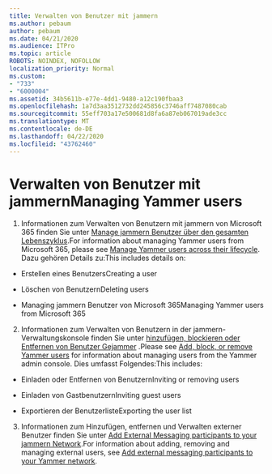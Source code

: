 ```yaml
---
title: Verwalten von Benutzer mit jammern
ms.author: pebaum
author: pebaum
ms.date: 04/21/2020
ms.audience: ITPro
ms.topic: article
ROBOTS: NOINDEX, NOFOLLOW
localization_priority: Normal
ms.custom:
- "733"
- "6000004"
ms.assetid: 34b5611b-e77e-4dd1-9480-a12c190fbaa3
ms.openlocfilehash: 1a7d3aa3512732dd245856c3746aff7487080cab
ms.sourcegitcommit: 55eff703a17e500681d8fa6a87eb067019ade3cc
ms.translationtype: MT
ms.contentlocale: de-DE
ms.lasthandoff: 04/22/2020
ms.locfileid: "43762460"
---
```

# <a name="managing-yammer-users"></a><span data-ttu-id="26b96-102">Verwalten von Benutzer mit jammern</span><span class="sxs-lookup"><span data-stu-id="26b96-102">Managing Yammer users</span></span>

1. <span data-ttu-id="26b96-103">Informationen zum Verwalten von Benutzern mit jammern von Microsoft 365 finden Sie unter [Manage jammern Benutzer über den gesamten Lebenszyklus](https://docs.microsoft.com/yammer/manage-yammer-users/manage-users-across-their-lifecycle).</span><span class="sxs-lookup"><span data-stu-id="26b96-103">For information about managing Yammer users from Microsoft 365, please see [Manage Yammer users across their lifecycle](https://docs.microsoft.com/yammer/manage-yammer-users/manage-users-across-their-lifecycle).</span></span> <span data-ttu-id="26b96-104">Dazu gehören Details zu:</span><span class="sxs-lookup"><span data-stu-id="26b96-104">This includes details on:</span></span>

  - <span data-ttu-id="26b96-105">Erstellen eines Benutzers</span><span class="sxs-lookup"><span data-stu-id="26b96-105">Creating a user</span></span>

  - <span data-ttu-id="26b96-106">Löschen von Benutzern</span><span class="sxs-lookup"><span data-stu-id="26b96-106">Deleting users</span></span>

  - <span data-ttu-id="26b96-107">Managing jammern Benutzer von Microsoft 365</span><span class="sxs-lookup"><span data-stu-id="26b96-107">Managing Yammer users from Microsoft 365</span></span>

2. <span data-ttu-id="26b96-108">Informationen zum Verwalten von Benutzern in der jammern-Verwaltungskonsole finden Sie unter [hinzufügen, blockieren oder Entfernen von Benutzer Gejammer](https://alchemyportal.azurewebsites.net/Rule/ManageYammer%20users%20across%20their%20lifecycle%20from%20Office%20365) .</span><span class="sxs-lookup"><span data-stu-id="26b96-108">Please see [Add, block, or remove Yammer users](https://alchemyportal.azurewebsites.net/Rule/ManageYammer%20users%20across%20their%20lifecycle%20from%20Office%20365) for information about managing users from the Yammer admin console.</span></span> <span data-ttu-id="26b96-109">Dies umfasst Folgendes:</span><span class="sxs-lookup"><span data-stu-id="26b96-109">This includes:</span></span>

  - <span data-ttu-id="26b96-110">Einladen oder Entfernen von Benutzern</span><span class="sxs-lookup"><span data-stu-id="26b96-110">Inviting or removing users</span></span>

  - <span data-ttu-id="26b96-111">Einladen von Gastbenutzern</span><span class="sxs-lookup"><span data-stu-id="26b96-111">Inviting guest users</span></span>

  - <span data-ttu-id="26b96-112">Exportieren der Benutzerliste</span><span class="sxs-lookup"><span data-stu-id="26b96-112">Exporting the user list</span></span>

3. <span data-ttu-id="26b96-113">Informationen zum Hinzufügen, entfernen und Verwalten externer Benutzer finden Sie unter [Add External Messaging participants to your jammern Network](https://docs.microsoft.com/yammer/work-with-external-users/add-external-participants).</span><span class="sxs-lookup"><span data-stu-id="26b96-113">For information about adding, removing and managing external users, see [Add external messaging participants to your Yammer network](https://docs.microsoft.com/yammer/work-with-external-users/add-external-participants).</span></span>
